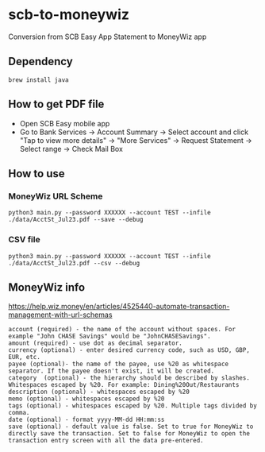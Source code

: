 # scb-to-moneywiz
Conversion from SCB Easy App Statement to MoneyWiz app

## Dependency
`brew install java`

<!-- The Old Way :( 
## How to get PDF file (option 1)
- Open SCB Easy Net: https://www.scbeasy.com/
- Go to My Account -> Select Account -> Historical Statement -> Select Month -> Click "Print" (bottom) -> Save file as is PDF  
-->

## How to get PDF file
- Open SCB Easy mobile app
- Go to Bank Services -> Account Summary -> Select account and click "Tap to view more details" -> "More Services" -> Request Statement -> Select range -> Check Mail Box 

## How to use 
### MoneyWiz URL Scheme
`python3 main.py --password XXXXXX --account TEST --infile ./data/AcctSt_Jul23.pdf --save --debug`

### CSV file
`python3 main.py --password XXXXXX --account TEST --infile ./data/AcctSt_Jul23.pdf --csv --debug`

## MoneyWiz info
https://help.wiz.money/en/articles/4525440-automate-transaction-management-with-url-schemas 

```
account (required) - the name of the account without spaces. For example "John CHASE Savings" would be "JohnCHASESavings".
amount (required) - use dot as decimal separator.
currency (optional) - enter desired currency code, such as USD, GBP, EUR, etc.
payee (optional)- the name of the payee, use %20 as whitespace separator. If the payee doesn't exist, it will be created.
category  (optional) - the hierarchy should be described by slashes. Whitespaces escaped by %20. For example: Dining%20Out/Restaurants
description (optional) - whitespaces escaped by %20
memo (optional) - whitespaces escaped by %20
tags (optional) - whitespaces escaped by %20. Multiple tags divided by comma. 
date (optional) - format yyyy-MM-dd HH:mm:ss 
save (optional) - default value is false. Set to true for MoneyWiz to directly save the transaction. Set to false for MoneyWiz to open the transaction entry screen with all the data pre-entered.
```